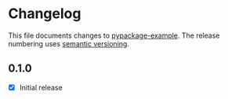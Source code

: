 # Changelog

This file documents changes to [pypackage-example](https://github.com/rszamszur/pypackage-example). The release numbering uses [semantic versioning](http://semver.org).

## 0.1.0

- [X] Initial release
